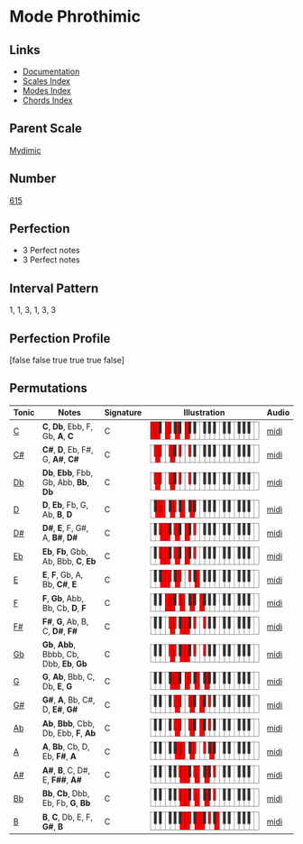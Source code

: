 # Mode Phrothimic

## Links

- [Documentation](index.md)
- [Scales Index](Scales.md)
- [Modes Index](Modes.md)
- [Chords Index](Chords.md)

## Parent Scale

[Mydimic](ScaleMydimic.md)

## Number

[615](https://ianring.com/musictheory/scales/615)

## Perfection

- 3 Perfect notes
- 3 Perfect notes

## Interval Pattern

1, 1, 3, 1, 3, 3

## Perfection Profile

[false false true true true false]

## Permutations

| Tonic | Notes | Signature | Illustration | Audio |
|-------|-------|-----------|--------------|-------|
| [C](ModeCNaturalPhrothimic.md) | **C**, **Db**, Ebb, F, Gb, **A**, **C** | C | ![CNaturalPhrothimic](ModeCNaturalPhrothimic.png) | [midi](https://github.com/edipermadi/music/blob/main/docs/ModeCNaturalPhrothimic.mid?raw=true) |
| [C#](ModeCSharpPhrothimic.md) | **C#**, **D**, Eb, F#, G, **A#**, **C#** | C | ![CSharpPhrothimic](ModeCSharpPhrothimic.png) | [midi](https://github.com/edipermadi/music/blob/main/docs/ModeCSharpPhrothimic.mid?raw=true) |
| [Db](ModeDFlatPhrothimic.md) | **Db**, **Ebb**, Fbb, Gb, Abb, **Bb**, **Db** | C | ![DFlatPhrothimic](ModeDFlatPhrothimic.png) | [midi](https://github.com/edipermadi/music/blob/main/docs/ModeDFlatPhrothimic.mid?raw=true) |
| [D](ModeDNaturalPhrothimic.md) | **D**, **Eb**, Fb, G, Ab, **B**, **D** | C | ![DNaturalPhrothimic](ModeDNaturalPhrothimic.png) | [midi](https://github.com/edipermadi/music/blob/main/docs/ModeDNaturalPhrothimic.mid?raw=true) |
| [D#](ModeDSharpPhrothimic.md) | **D#**, **E**, F, G#, A, **B#**, **D#** | C | ![DSharpPhrothimic](ModeDSharpPhrothimic.png) | [midi](https://github.com/edipermadi/music/blob/main/docs/ModeDSharpPhrothimic.mid?raw=true) |
| [Eb](ModeEFlatPhrothimic.md) | **Eb**, **Fb**, Gbb, Ab, Bbb, **C**, **Eb** | C | ![EFlatPhrothimic](ModeEFlatPhrothimic.png) | [midi](https://github.com/edipermadi/music/blob/main/docs/ModeEFlatPhrothimic.mid?raw=true) |
| [E](ModeENaturalPhrothimic.md) | **E**, **F**, Gb, A, Bb, **C#**, **E** | C | ![ENaturalPhrothimic](ModeENaturalPhrothimic.png) | [midi](https://github.com/edipermadi/music/blob/main/docs/ModeENaturalPhrothimic.mid?raw=true) |
| [F](ModeFNaturalPhrothimic.md) | **F**, **Gb**, Abb, Bb, Cb, **D**, **F** | C | ![FNaturalPhrothimic](ModeFNaturalPhrothimic.png) | [midi](https://github.com/edipermadi/music/blob/main/docs/ModeFNaturalPhrothimic.mid?raw=true) |
| [F#](ModeFSharpPhrothimic.md) | **F#**, **G**, Ab, B, C, **D#**, **F#** | C | ![FSharpPhrothimic](ModeFSharpPhrothimic.png) | [midi](https://github.com/edipermadi/music/blob/main/docs/ModeFSharpPhrothimic.mid?raw=true) |
| [Gb](ModeGFlatPhrothimic.md) | **Gb**, **Abb**, Bbbb, Cb, Dbb, **Eb**, **Gb** | C | ![GFlatPhrothimic](ModeGFlatPhrothimic.png) | [midi](https://github.com/edipermadi/music/blob/main/docs/ModeGFlatPhrothimic.mid?raw=true) |
| [G](ModeGNaturalPhrothimic.md) | **G**, **Ab**, Bbb, C, Db, **E**, **G** | C | ![GNaturalPhrothimic](ModeGNaturalPhrothimic.png) | [midi](https://github.com/edipermadi/music/blob/main/docs/ModeGNaturalPhrothimic.mid?raw=true) |
| [G#](ModeGSharpPhrothimic.md) | **G#**, **A**, Bb, C#, D, **E#**, **G#** | C | ![GSharpPhrothimic](ModeGSharpPhrothimic.png) | [midi](https://github.com/edipermadi/music/blob/main/docs/ModeGSharpPhrothimic.mid?raw=true) |
| [Ab](ModeAFlatPhrothimic.md) | **Ab**, **Bbb**, Cbb, Db, Ebb, **F**, **Ab** | C | ![AFlatPhrothimic](ModeAFlatPhrothimic.png) | [midi](https://github.com/edipermadi/music/blob/main/docs/ModeAFlatPhrothimic.mid?raw=true) |
| [A](ModeANaturalPhrothimic.md) | **A**, **Bb**, Cb, D, Eb, **F#**, **A** | C | ![ANaturalPhrothimic](ModeANaturalPhrothimic.png) | [midi](https://github.com/edipermadi/music/blob/main/docs/ModeANaturalPhrothimic.mid?raw=true) |
| [A#](ModeASharpPhrothimic.md) | **A#**, **B**, C, D#, E, **F##**, **A#** | C | ![ASharpPhrothimic](ModeASharpPhrothimic.png) | [midi](https://github.com/edipermadi/music/blob/main/docs/ModeASharpPhrothimic.mid?raw=true) |
| [Bb](ModeBFlatPhrothimic.md) | **Bb**, **Cb**, Dbb, Eb, Fb, **G**, **Bb** | C | ![BFlatPhrothimic](ModeBFlatPhrothimic.png) | [midi](https://github.com/edipermadi/music/blob/main/docs/ModeBFlatPhrothimic.mid?raw=true) |
| [B](ModeBNaturalPhrothimic.md) | **B**, **C**, Db, E, F, **G#**, **B** | C | ![BNaturalPhrothimic](ModeBNaturalPhrothimic.png) | [midi](https://github.com/edipermadi/music/blob/main/docs/ModeBNaturalPhrothimic.mid?raw=true) |
